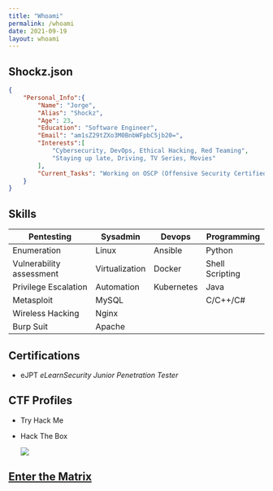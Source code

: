 ```yaml
---
title: "Whoami"
permalink: /whoami
date: 2021-09-19
layout: whoami
---
```


## Shockz.json

```json
{
    "Personal_Info":{
        "Name": "Jorge",
        "Alias": "Shockz",
        "Age": 23,
        "Education": "Software Engineer",
        "Email": "am1sZ29tZXo3M0BnbWFpbC5jb20=",
        "Interests":[
            "Cybersecurity, DevOps, Ethical Hacking, Red Teaming",
            "Staying up late, Driving, TV Series, Movies"
        ],
        "Current_Tasks": "Working on OSCP (Offensive Security Certified Professional)"
    }
}
```

## Skills

| Pentesting | Sysadmin | Devops |  Programming |
|-------|--------|---------|---------|
| Enumeration | Linux | Ansible | Python |
| Vulnerability assessment | Virtualization | Docker | Shell Scripting |
| Privilege Escalation | Automation | Kubernetes | Java |
| Metasploit | MySQL |  | C/C++/C# |
| Wireless Hacking | Nginx |  |  |
| Burp Suit | Apache |  |  |

## Certifications

* eJPT *eLearnSecurity Junior Penetration Tester*

## CTF Profiles

* Try Hack Me
    <script src="https://tryhackme.com/badge/438303"></script>

* Hack The Box
    <div class="doubleimg">
        <a href="https://app.hackthebox.eu/profile/616242">
            <img src="https://www.hackthebox.eu/badge/image/616242">
        </a>
    </div>

## <a href="#" style="cursor: pointer;" onclick="get_matrix()">Enter the Matrix</a>
